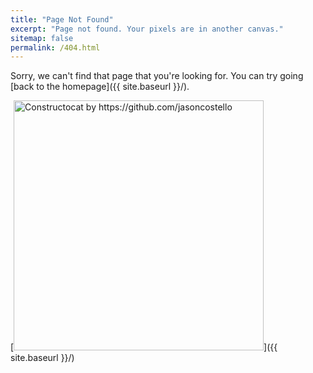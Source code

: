 ```yaml
---
title: "Page Not Found"
excerpt: "Page not found. Your pixels are in another canvas."
sitemap: false
permalink: /404.html
---
```


Sorry, we can't find that page that you're looking for. You can try going [back to the homepage]({{ site.baseurl }}/).

[<img src="{{ site.baseurl }}/assets/images/404.jpg" alt="Constructocat by https://github.com/jasoncostello" style="width: 400px;"/>]({{ site.baseurl }}/) <!--Using liquid to set path for images.-->

<!-- code below lets user google search for missing page -->
<!-- Or try searching for it below.

<script type="text/javascript">
  var GOOG_FIXURL_LANG = 'en';
  var GOOG_FIXURL_SITE = '{{ site.url }}'
</script>
<script type="text/javascript"
  src="//linkhelp.clients.google.com/tbproxy/lh/wm/fixurl.js">
</script> -->